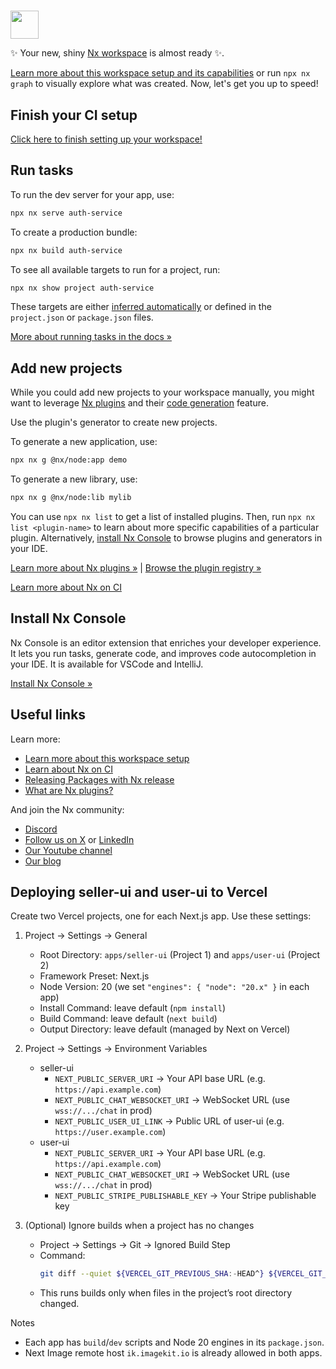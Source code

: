 #

<a alt="Nx logo" href="https://nx.dev" target="_blank" rel="noreferrer"><img src="https://raw.githubusercontent.com/nrwl/nx/master/images/nx-logo.png" width="45"></a>

✨ Your new, shiny [Nx workspace](https://nx.dev) is almost ready ✨.

[Learn more about this workspace setup and its capabilities](https://nx.dev/nx-api/node?utm_source=nx_project&utm_medium=readme&utm_campaign=nx_projects) or run `npx nx graph` to visually explore what was created. Now, let's get you up to speed!

## Finish your CI setup

[Click here to finish setting up your workspace!](https://cloud.nx.app/connect/rtuLBlFOCR)

## Run tasks

To run the dev server for your app, use:

```sh
npx nx serve auth-service
```

To create a production bundle:

```sh
npx nx build auth-service
```

To see all available targets to run for a project, run:

```sh
npx nx show project auth-service
```

These targets are either [inferred automatically](https://nx.dev/concepts/inferred-tasks?utm_source=nx_project&utm_medium=readme&utm_campaign=nx_projects) or defined in the `project.json` or `package.json` files.

[More about running tasks in the docs &raquo;](https://nx.dev/features/run-tasks?utm_source=nx_project&utm_medium=readme&utm_campaign=nx_projects)

## Add new projects

While you could add new projects to your workspace manually, you might want to leverage [Nx plugins](https://nx.dev/concepts/nx-plugins?utm_source=nx_project&utm_medium=readme&utm_campaign=nx_projects) and their [code generation](https://nx.dev/features/generate-code?utm_source=nx_project&utm_medium=readme&utm_campaign=nx_projects) feature.

Use the plugin's generator to create new projects.

To generate a new application, use:

```sh
npx nx g @nx/node:app demo
```

To generate a new library, use:

```sh
npx nx g @nx/node:lib mylib
```

You can use `npx nx list` to get a list of installed plugins. Then, run `npx nx list <plugin-name>` to learn about more specific capabilities of a particular plugin. Alternatively, [install Nx Console](https://nx.dev/getting-started/editor-setup?utm_source=nx_project&utm_medium=readme&utm_campaign=nx_projects) to browse plugins and generators in your IDE.

[Learn more about Nx plugins &raquo;](https://nx.dev/concepts/nx-plugins?utm_source=nx_project&utm_medium=readme&utm_campaign=nx_projects) | [Browse the plugin registry &raquo;](https://nx.dev/plugin-registry?utm_source=nx_project&utm_medium=readme&utm_campaign=nx_projects)

[Learn more about Nx on CI](https://nx.dev/ci/intro/ci-with-nx#ready-get-started-with-your-provider?utm_source=nx_project&utm_medium=readme&utm_campaign=nx_projects)

## Install Nx Console

Nx Console is an editor extension that enriches your developer experience. It lets you run tasks, generate code, and improves code autocompletion in your IDE. It is available for VSCode and IntelliJ.

[Install Nx Console &raquo;](https://nx.dev/getting-started/editor-setup?utm_source=nx_project&utm_medium=readme&utm_campaign=nx_projects)

## Useful links

Learn more:

- [Learn more about this workspace setup](https://nx.dev/nx-api/node?utm_source=nx_project&utm_medium=readme&utm_campaign=nx_projects)
- [Learn about Nx on CI](https://nx.dev/ci/intro/ci-with-nx?utm_source=nx_project&utm_medium=readme&utm_campaign=nx_projects)
- [Releasing Packages with Nx release](https://nx.dev/features/manage-releases?utm_source=nx_project&utm_medium=readme&utm_campaign=nx_projects)
- [What are Nx plugins?](https://nx.dev/concepts/nx-plugins?utm_source=nx_project&utm_medium=readme&utm_campaign=nx_projects)

And join the Nx community:

- [Discord](https://go.nx.dev/community)
- [Follow us on X](https://twitter.com/nxdevtools) or [LinkedIn](https://www.linkedin.com/company/nrwl)
- [Our Youtube channel](https://www.youtube.com/@nxdevtools)
- [Our blog](https://nx.dev/blog?utm_source=nx_project&utm_medium=readme&utm_campaign=nx_projects)

## Deploying seller-ui and user-ui to Vercel

Create two Vercel projects, one for each Next.js app. Use these settings:

1. Project → Settings → General

   - Root Directory: `apps/seller-ui` (Project 1) and `apps/user-ui` (Project 2)
   - Framework Preset: Next.js
   - Node Version: 20 (we set `"engines": { "node": "20.x" }` in each app)
   - Install Command: leave default (`npm install`)
   - Build Command: leave default (`next build`)
   - Output Directory: leave default (managed by Next on Vercel)

2. Project → Settings → Environment Variables

   - seller-ui
     - `NEXT_PUBLIC_SERVER_URI` → Your API base URL (e.g. `https://api.example.com`)
     - `NEXT_PUBLIC_CHAT_WEBSOCKET_URI` → WebSocket URL (use `wss://.../chat` in prod)
     - `NEXT_PUBLIC_USER_UI_LINK` → Public URL of user-ui (e.g. `https://user.example.com`)
   - user-ui
     - `NEXT_PUBLIC_SERVER_URI` → Your API base URL (e.g. `https://api.example.com`)
     - `NEXT_PUBLIC_CHAT_WEBSOCKET_URI` → WebSocket URL (use `wss://.../chat` in prod)
     - `NEXT_PUBLIC_STRIPE_PUBLISHABLE_KEY` → Your Stripe publishable key

3. (Optional) Ignore builds when a project has no changes
   - Project → Settings → Git → Ignored Build Step
   - Command:
     ```bash
     git diff --quiet ${VERCEL_GIT_PREVIOUS_SHA:-HEAD^} ${VERCEL_GIT_COMMIT_SHA:-HEAD} -- . || exit 1
     ```
   - This runs builds only when files in the project’s root directory changed.

Notes

- Each app has `build`/`dev` scripts and Node 20 engines in its `package.json`.
- Next Image remote host `ik.imagekit.io` is already allowed in both apps.
